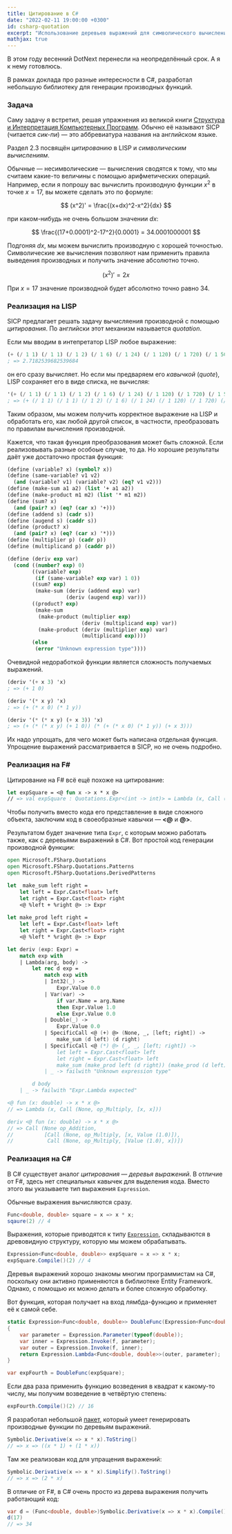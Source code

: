 ```yaml
---
title: Цитирование в C#
date: "2022-02-11 19:00:00 +0300"
id: csharp-quotation
excerpt: "Использование деревьев выражений для символического вычисления производных функций."
mathjax: true
---
```


В этом году весенний DotNext перенесли на неопределённый срок. А я к нему готовлюсь.

В рамках доклада про разные интересности в C#, разработал небольшую библиотеку для генерации производных функций.

### Задача

Саму задачу я встретил, решая упражнения из великой книги [Структура и Интерпретация Компьютерных Программ](https://ru.wikipedia.org/wiki/Структура_и_интерпретация_компьютерных_программ#:~:text=«Структу́ра%20и%20интерпрета́ция%20компью́терных%20програ́мм,технологического%20института%20в%201985%20году.). Обычно её называют SICP (читается *сик-пи*) — это аббревиатура названия на английском языке.

Раздел 2.3 посвящён *цитированию* в LISP и *символическим вычислениям*.

Обычные — несимволические — вычисления сводятся к тому, что мы считаем какие-то величины с помощью арифметических операций. Например, если я попрошу вас вычислить производную функции
$x^2$ в точке $x = 17$, вы можете сделать это по формуле:

$$
(x^2)' = \frac{(x+dx)^2-x^2}{dx}
$$

при каком-нибудь не очень большом значении $dx$:

$$
\frac{(17+0.0001)^2-17^2}{0.0001} = 34.0001000001
$$

Подгоняя $dx$, мы можем вычислить производную с хорошей точностью. Символические же вычисления позволяют нам применить правила выведения производных и получить значение абсолютно точно.

$$
(x^2)' = 2x
$$

При $x = 17$ значение производной будет абсолютно точно равно $34$.

### Реализация на LISP

SICP предлагает решать задачу вычисляения производной с помощью *цитирования*. По английски этот механизм называется *quotation*.

Если мы вводим в интепретатор LISP любое выражение:

```scheme
(+ (/ 1 1) (/ 1 1) (/ 1 2) (/ 1 6) (/ 1 24) (/ 1 120) (/ 1 720) (/ 1 5040))
; => 2.7182539682539684
```

он его сразу вычисляет. Но если мы предваряем его *кавычкой* (*quote*), LISP сохраняет его в виде списка, не вычисляя:

```scheme
'(+ (/ 1 1) (/ 1 1) (/ 1 2) (/ 1 6) (/ 1 24) (/ 1 120) (/ 1 720) (/ 1 5040))
; => (+ (/ 1 1) (/ 1 1) (/ 1 2) (/ 1 6) (/ 1 24) (/ 1 120) (/ 1 720) (/ 1 5040))
```

Таким образом, мы можем получить корректное выражение на LISP и обработать его, как любой другой список, в частности, преобразовать по правилам вычисления производной.

Кажется, что такая функция преобразования может быть сложной. Если реализовывать разные особоые случае, то да. Но хорошие результаты даёт уже достаточно простая функция:

```scheme
(define (variable? x) (symbol? x))
(define (same-variable? v1 v2)
  (and (variable? v1) (variable? v2) (eq? v1 v2)))
(define (make-sum a1 a2) (list '+ a1 a2))
(define (make-product m1 m2) (list '* m1 m2))
(define (sum? x)
  (and (pair? x) (eq? (car x) '+)))
(define (addend s) (cadr s))
(define (augend s) (caddr s))
(define (product? x)
  (and (pair? x) (eq? (car x) '*)))
(define (multiplier p) (cadr p))
(define (multiplicand p) (caddr p))

(define (deriv exp var)
  (cond ((number? exp) 0)
        ((variable? exp)
         (if (same-variable? exp var) 1 0))
        ((sum? exp)
         (make-sum (deriv (addend exp) var)
                   (deriv (augend exp) var)))
        ((product? exp)
         (make-sum
          (make-product (multiplier exp)
                        (deriv (multiplicand exp) var))
          (make-product (deriv (multiplier exp) var)
                        (multiplicand exp))))
        (else
         (error "Unknown expression type"))))
```

Очевидной недоработкой функции является сложность получаемых выражений.

```scheme
(deriv '(+ x 3) 'x)
; => (+ 1 0)

(deriv '(* x y) 'x)
; => (+ (* x 0) (* 1 y))

(deriv '(* (* x y) (+ x 3)) 'x)
; => (+ (* (* x y) (+ 1 0)) (* (+ (* x 0) (* 1 y)) (+ x 3)))
```

Их надо упрощать, для чего может быть написана отдельная функция. Упрощение выражений рассматривается в SICP, но не очень подробно.

### Реализация на F#

Цитирование на F# всё ещё похоже на цитирование:

```fsharp
let expSquare = <@ fun x -> x * x @>
// => val expSquare : Quotations.Expr<(int -> int)> = Lambda (x, Call (None, op_Multiply, [x, x]))
```

Чтобы получить вместо кода его представление в виде сложного объекта, заключим код в своеобразные кавычки — **<@** и **@>**.

Результатом будет значение типа `Expr`, с которым можно работать также, как с деревьями выражений в C#. Вот простой код генерации производной функции:

```fsharp
open Microsoft.FSharp.Quotations
open Microsoft.FSharp.Quotations.Patterns
open Microsoft.FSharp.Quotations.DerivedPatterns

let  make_sum left right =
    let left = Expr.Cast<float> left
    let right = Expr.Cast<float> right 
    <@ %left + %right @> :> Expr
    
let make_prod left right =
    let left = Expr.Cast<float> left
    let right = Expr.Cast<float> right 
    <@ %left * %right @> :> Expr

let deriv (exp: Expr) =
    match exp with
    | Lambda(arg, body) ->
        let rec d exp =
            match exp with
            | Int32(_) ->
                Expr.Value 0.0
            | Var(var) ->
                if var.Name = arg.Name
                then Expr.Value 1.0
                else Expr.Value 0.0
            | Double(_) ->
                Expr.Value 0.0
            | SpecificCall <@ (+) @> (None, _, [left; right]) ->
                make_sum (d left) (d right)
            | SpecificCall <@ (*) @> (_, _, [left; right]) ->
                let left = Expr.Cast<float> left
                let right = Expr.Cast<float> left
                make_sum (make_prod left (d right)) (make_prod (d left) right)
            | _ -> failwith "Unknown expression type"

        d body
    | _ -> failwith "Expr.Lambda expected"

<@ fun (x: double) -> x * x @>
// => Lambda (x, Call (None, op_Multiply, [x, x]))

deriv <@ fun (x: double) -> x * x @>
// => Call (None op_Addition,
//          [Call (None, op_Multiply, [x, Value (1.0)]),
//           Call (None, op_Multiply, [Value (1.0), x])])
```

### Реализация на C#

В C# существует аналог *цитирования* — *деревья выражений*. В отличие от F#, здесь нет специальных кавычек для выделения кода. Вместо этого вы указываете тип выражения `Expression`.

Обычные выражения вычисляются сразу.

```c#
Func<double, double> square = x => x * x;
sqaure(2) // 4
```

Выражения, которые приводятся к типу [`Expression`](https://docs.microsoft.com/en-us/dotnet/api/system.linq.expressions.expression), складываются в древовидную структуру, которую мы можем обрабатывать.

```c#
Expression<Func<double, double>> expSquare = x => x * x;
expSquare.Compile()(2) // 4
```

Деревья выражений хорошо знакомы многим программистам на C#, поскольку они активно применяются в библиотеке Entity Framework. Однако, с помощью их можно делать и более сложную обработку.

Вот функция, которая получает на вход лямбда-функцию и применяет её к самой себе.

```c#
static Expression<Func<double, double>> DoubleFunc(Expression<Func<double, double>> f)
{
    var parameter = Expression.Parameter(typeof(double));
    var inner = Expression.Invoke(f, parameter);
    var outer = Expression.Invoke(f, inner);
    return Expression.Lambda<Func<double, double>>(outer, parameter);
}

var expFourth = DoubleFunc(expSquare);
```

Если два раза применить функцию возведения в квадрат к какому-то числу, мы получим возведение в четвёртую степень:

```c#
expFourth.Compile()(2) // 16
```

Я разработал небольшой [пакет](https://github.com/markshevchenko/sysharp), который умеет генерировать производные функции по деревьям выражений.

```c#
Symbolic.Derivative(x => x * x).ToString()
// => x => ((x * 1) + (1 * x))
```

Там же реализован код для упращения выражений:

```c#
Symbolic.Derivative(x => x * x).Simplify().ToString()
// => x => (2 * x)
```

В отличие от F#, в C# очень просто из дерева выражения получить работающий код:

```c#
var d = (Func<double, double>)Symbolic.Derivative(x => x * x).Compile();
d(17)
// => 34
```